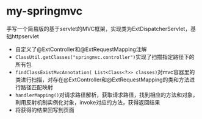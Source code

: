 # my-springmvc
手写一个简易版的基于servlet的MVC框架，实现类为ExtDispatcherServlet，基础httpservlet
- 自定义了@ExtController和@ExtRequestMapping注解
- `ClassUtil.getClasses("springmvc.controller")`实现了扫描指定路径下的所有包
- `findClassExistMvcAnnotation( List<Class<?>> classes)`对mvc容器里的类进行扫描，对存在@ExtController和@ExtRequestMapping的类和方法进行路径匹配映射
- `handlerMapping()`对请求路径解析，获取请求路径，找到相应的方法和对象，利用反射机制实例化对象，invoke对应的方法，获得返回结果
- 将获得的结果回写到页面
